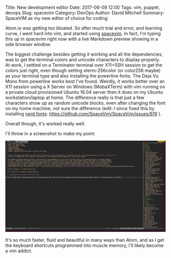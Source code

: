 Title: New development editor
Date: 2017-06-09 12:00
Tags: vim, puppet, devops
Slug: spacevim
Category: DevOps
Author: David Mitchell
Summary: SpaceVIM as my new editor of choice for coding


Atom.io was getting too bloated. So after much trial and error, and learning curve, I went hard into vim, and started using [spacevim](http://spacevim.org).
In fact, I'm typing this up in spacevim right now with a live Markdown preview showing in a side browser window.

The biggest challenge besides getting it working and all the dependencies, was to get the terminal colors and unicode characters to display properly.
At work, I settled on a Terminator terminal over X11+SSH session to get the colors just right, even though setting xterm-256color (or color256 maybe)
as your terminal type and also installing the powerline fonts. The Deja Vu Mono from powerline works best I've found. Weirdly, it works better over an
X11 session using a X Server on Windows (MobaXTerm) with vim running on a private cloud provisioned Ubuntu 16.04 server then it does on my Ubuntu
workstation/laptop at home. The difference really is that just a few characters show up as random unicode blocks, even after changing the font on my
home machine, not sure the difference  (edit: I since fixed this by installing [nerd fonts](https://github.com/ryanoasis/nerd-fonts): https://github.com/SpaceVim/SpaceVim/issues/619 ).

Overall though, it's worked really well.

I'll throw in a screenshot to make my point:

![SpaceVIM](pictures/spacevim-screenshot.png)

It's so much faster, fluid and beautiful in many ways than Atom, and as I get the keyboard shortcuts programmed into muscle memory, I'll likely become a vim addict.
